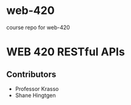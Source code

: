 # web-420

course repo for web-420

<h1>WEB 420 RESTful APIs</h1>
<h2>Contributors</h2>
<ul>
    <li>Professor Krasso</li>
    <li>Shane Hingtgen</li>
